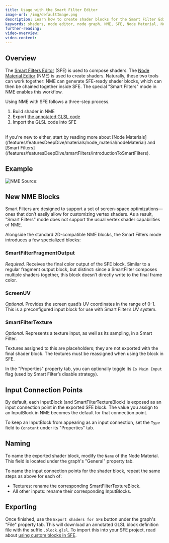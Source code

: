 ```yaml
---
title: Usage with the Smart Filter Editor
image-url: /img/defaultImage.png
description: Learn how to create shader blocks for the Smart Filter Editor using Node Material Editor
keywords: shaders, node editor, node graph, NME, SFE, Node Material, Node Material Editor, Smart Filter, Smart Filter Editor
further-reading:
video-overview:
video-content:
---
```


## Overview

The [Smart Filters Editor](/toolsAndResources/sfe) (SFE) is used to compose shaders. The [Node Material Editor](/toolsAndResources/nme) (NME) is used to create shaders. Naturally, these two tools can work together: NME can generate SFE-ready shader blocks, which can then be chained together inside SFE. The special "Smart Filters" mode in NME enables this workflow.

Using NME with SFE follows a three-step process.

1. Build shader in NME
2. Export [the annotated GLSL code](/features/featuresDeepDive/smartFilters/creatingNewBlocks#using-annotated-glsl-code)
3. Import the GLSL code into SFE

<br/>
If you're new to either, start by reading more about [Node Materials](/features/featuresDeepDive/materials/node_material/nodeMaterial) and [Smart Filters](/features/featuresDeepDive/smartFilters/introductionToSmartFilters).

## Example

![NME](/img/how_to/Materials/nmeToSfe.png)
Source: <NME id="#QYN8UY#5" title="Halftone Shader" description="An example demonstrating how to create a Smart Filter-ready shader." />

## New NME Blocks

<Alert severity="info" title="Only Fragment Shader Support">Smart Filters are designed to support a set of screen-space optimizations— ones that don’t easily allow for customizing vertex shaders. As a result, "Smart Filters" mode does not support the usual vertex shader capabilities of NME.</Alert>

Alongside the standard 2D-compatible NME blocks, the Smart Filters mode introduces a few specialized blocks:

### SmartFilterFragmentOutput

_Required._ Receives the final color output of the SFE block. Similar to a regular fragment output block, but distinct: since a SmartFilter composes multiple shaders together, this block doesn’t directly write to the final frame color.

### ScreenUV

_Optional._ Provides the screen quad’s UV coordinates in the range of 0-1. This is a preconfigured input block for use with Smart Filter’s UV system. 

### SmartFilterTexture

_Optional._ Represents a texture input, as well as its sampling, in a Smart Filter.

Textures assigned to this are placeholders; they are not exported with the final shader block. The textures must be reassigned when using the block in SFE.

In the "Properties" property tab, you can optionally toggle its `Is Main Input` flag (used by Smart Filter’s disable strategy).

## Input Connection Points

By default, each InputBlock (and SmartFilterTextureBlock) is exposed as an input connection point in the exported SFE block. The value you assign to an InputBlock in NME becomes the default for that connection point.

<Alert severity="info" title="Constants">To keep an InputBlock from appearing as an input connection, set the `Type` field to `Constant` under its "Properties" tab.</Alert>

## Naming

To name the exported shader block, modify the `Name` of the Node Material. This field is located under the graph's "General" property tab.

To name the input connection points for the shader block, repeat the same steps as above for each of:

- Textures: rename the corresponding SmartFilterTextureBlock.
- All other inputs: rename their corresponding InputBlocks.

## Exporting

Once finished, use the `Export shaders for SFE` button under the graph's "File" property tab. This will download an annotated GLSL block definition file with the suffix `.block.glsl`. To import this into your SFE project, read about [using custom blocks in SFE](/toolsAndResources/sfe#custom-blocks).

